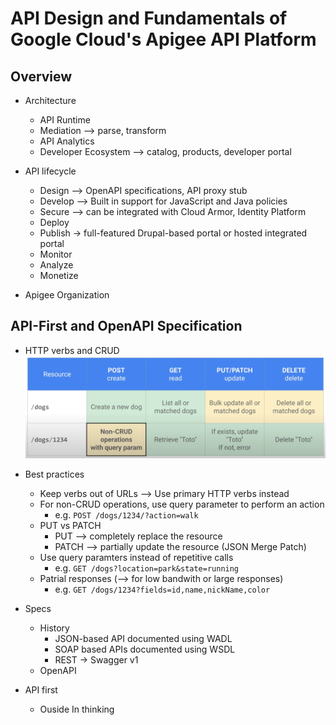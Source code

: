 # API Design and Fundamentals of Google Cloud's Apigee API Platform

## Overview

- Architecture
    - API Runtime
    - Mediation --> parse, transform
    - API Analytics
    - Developer Ecosystem --> catalog, products, developer portal

- API lifecycle
    - Design --> OpenAPI specifications, API proxy stub
    - Develop --> Built in support for JavaScript and Java policies
    - Secure --> can be integrated with Cloud Armor, Identity Platform
    - Deploy
    - Publish -> full-featured Drupal-based portal or hosted integrated portal
    - Monitor
    - Analyze
    - Monetize

- Apigee Organization

## API-First and OpenAPI Specification

- HTTP verbs and CRUD
![alt text](../images/image-43.png)

- Best practices
    - Keep verbs out of URLs --> Use primary HTTP verbs instead
    - For non-CRUD operations, use query parameter to perform an action
        - e.g. `POST /dogs/1234/?action=walk`
    - PUT vs PATCH
        - PUT --> completely replace the resource
        - PATCH --> partially update the resource (JSON Merge Patch)
    - Use query paramters instead of repetitive calls
        - e.g. `GET /dogs?location=park&state=running`
    - Patrial responses (--> for low bandwith or large responses)
        - e.g. `GET /dogs/1234?fields=id,name,nickName,color`

- Specs
    - History
        - JSON-based API documented using WADL
        - SOAP based APIs documented using WSDL
        - REST -> Swagger v1
    - OpenAPI

- API first
    - Ouside In thinking
